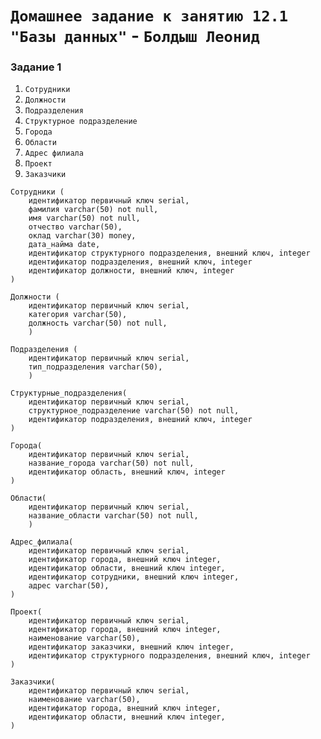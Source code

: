 # `Домашнее задание к занятию 12.1 "Базы данных"` - `Болдыш Леонид`
### Задание 1

1. `Сотрудники`
2. `Должности`
3. `Подразделения`
4. `Структурное подразделение`
5. `Города`
6. `Области`
7. `Адрес филиала`
8. `Проект`
9. `Заказчики`

```
Сотрудники (
    идентификатор первичный ключ serial,
    фамилия varchar(50) not null,
    имя varchar(50) not null,
    отчество varchar(50),
    оклад varchar(30) money,
    дата_найма date,
    идентификатор структурного подразделения, внешний ключ, integer
    идентификатор подразделения, внешний ключ, integer
    идентификатор должности, внешний ключ, integer
)
```
```
Должности (
    идентификатор первичный ключ serial,
    категория varchar(50),
    должность varchar(50) not null,
    )
```
```
Подразделения (
    идентификатор первичный ключ serial,
    тип_подразделения varchar(50),
    )
```
```
Структурные_подразделения(
    идентификатор первичный ключ serial,
    структурное_подразделение varchar(50) not null,
    идентификатор подразделения, внешний ключ, integer
)
```
```
Города(
    идентификатор первичный ключ serial,
    название_города varchar(50) not null,
    идентификатор область, внешний ключ, integer
)
```
```
Области(
    идентификатор первичный ключ serial,
    название_области varchar(50) not null,
    )
```
```
Адрес_филиала(
    идентификатор первичный ключ serial,
    идентификатор города, внешний ключ integer,
    идентификатор области, внешний ключ integer,
    идентификатор сотрудники, внешний ключ integer,
    адрес varchar(50),
)
```
```
Проект(
    идентификатор первичный ключ serial,
    идентификатор города, внешний ключ integer,
    наименование varchar(50),
    идентификатор заказчики, внешний ключ integer,
    идентификатор структурного подразделения, внешний ключ, integer
)
```
```
Заказчики(
    идентификатор первичный ключ serial,
    наименование varchar(50),
    идентификатор города, внешний ключ integer,
    идентификатор области, внешний ключ integer,
)
```